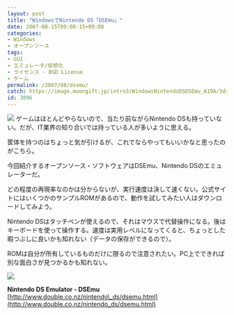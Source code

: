 ```yaml
---
layout: post
title: "WindowsでNintendo DS「DSEmu」"
date: 2007-08-15T09:00:15+09:00
categories:
- Windows
- オープンソース
tags: 
- GUI
- エミュレータ/仮想化
- ライセンス - BSD License
- ゲーム
permalink: /2007/08/dsemu/
catch: https://image.moongift.jp/intro3/WindowsNintendoDSDSEmu_A19A/3dsearch2_thumb.png
id: 3896
---
```

[![](https://image.moongift.jp/intro3/WindowsNintendoDSDSEmu_A19A/3dsearch3_thumb.png)](https://image.moongift.jp/intro3/WindowsNintendoDSDSEmu_A19A/3dsearch32.png) ゲームはほとんどやらないので、当たり前ながらNintendo DSも持っていない。だが、IT業界の知り合いでは持っている人が多いように思える。   
  
筐体を持つのはちょっと気が引けるが、これでならやってもいいかなと思ったのがこちら。   
  
今回紹介するオープンソース・ソフトウェアはDSEmu、Nintendo DSのエミュレーターだ。   
  
<!--more-->  
  
どの程度の再現率なのかは分からないが、実行速度は決して速くない。公式サイトにはいくつかのサンプルROMがあるので、動作を試してみたい人はダウンロードしてみよう。   
  
Nintendo DSはタッチペンが使えるので、それはマウスで代替操作になる。後はキーボードを使って操作する。速度は実用レベルになってくると、ちょっとした暇つぶしに良いかも知れない（データの保存ができるので）。   
  
ROMは自分が所有しているものだけに限るので注意されたい。PC上でできれば別な面白さが見つかるかも知れない。   
  
[![](https://image.moongift.jp/intro3/WindowsNintendoDSDSEmu_A19A/3dsearch2_thumb.png)](https://image.moongift.jp/intro3/WindowsNintendoDSDSEmu_A19A/3dsearch22.png)  
  
**Nintendo DS Emulator - DSEmu**  
[http://www.double.co.nz/nintendo\_ds/dsemu.html](http://www.double.co.nz/nintendo_ds/dsemu.html)